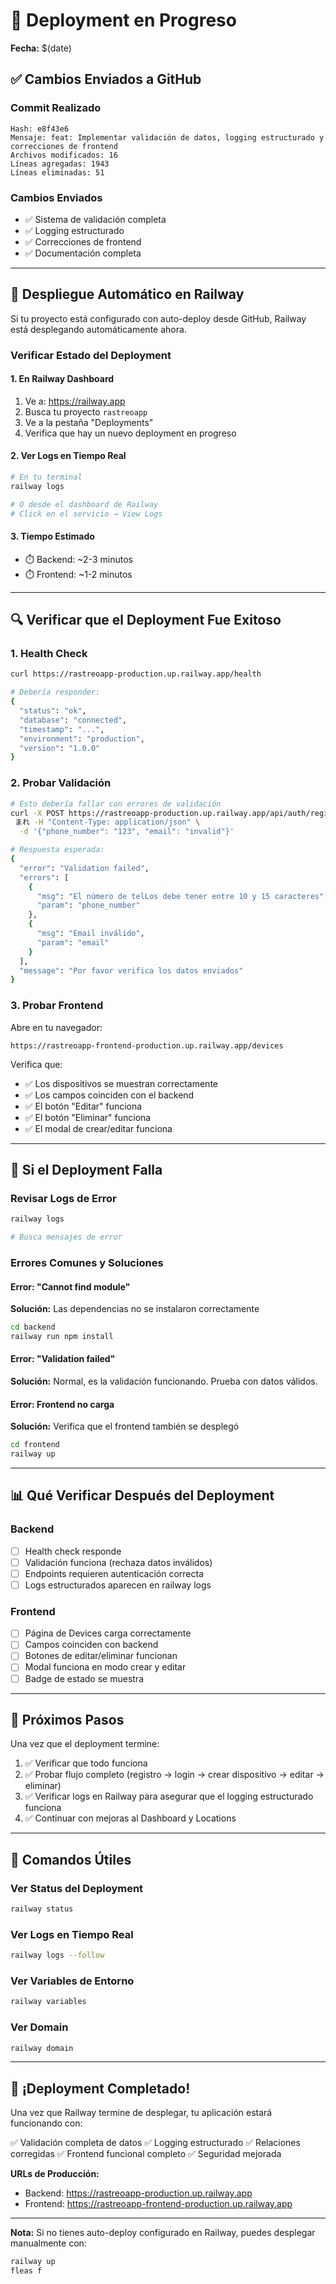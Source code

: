 # 🚀 Deployment en Progreso

**Fecha:** $(date)

## ✅ Cambios Enviados a GitHub

### Commit Realizado
```
Hash: e8f43e6
Mensaje: feat: Implementar validación de datos, logging estructurado y correcciones de frontend
Archivos modificados: 16
Líneas agregadas: 1943
Líneas eliminadas: 51
```

### Cambios Enviados
- ✅ Sistema de validación completa
- ✅ Logging estructurado
- ✅ Correcciones de frontend
- ✅ Documentación completa

---

## 🔄 Despliegue Automático en Railway

Si tu proyecto está configurado con auto-deploy desde GitHub, Railway está desplegando automáticamente ahora.

### Verificar Estado del Deployment

#### 1. En Railway Dashboard
1. Ve a: https://railway.app
2. Busca tu proyecto `rastreoapp`
3. Ve a la pestaña "Deployments"
4. Verifica que hay un nuevo deployment en progreso

#### 2. Ver Logs en Tiempo Real
```bash
# En tu terminal
railway logs

# O desde el dashboard de Railway
# Click en el servicio → View Logs
```

#### 3. Tiempo Estimado
- ⏱️ Backend: ~2-3 minutos
- ⏱️ Frontend: ~1-2 minutos

---

## 🔍 Verificar que el Deployment Fue Exitoso

### 1. Health Check
```bash
curl https://rastreoapp-production.up.railway.app/health

# Debería responder:
{
  "status": "ok",
  "database": "connected",
  "timestamp": "...",
  "environment": "production",
  "version": "1.0.0"
}
```

### 2. Probar Validación
```bash
# Esto debería fallar con errores de validación
curl -X POST https://rastreoapp-production.up.railway.app/api/auth/register \
 まれ -H "Content-Type: application/json" \
  -d '{"phone_number": "123", "email": "invalid"}'

# Respuesta esperada:
{
  "error": "Validation failed",
  "errors": [
    {
      "msg": "El número de telLos debe tener entre 10 y 15 caracteres",
      "param": "phone_number"
    },
    {
      "msg": "Email inválido",
      "param": "email"
    }
  ],
  "message": "Por favor verifica los datos enviados"
}
```

### 3. Probar Frontend
Abre en tu navegador:
```
https://rastreoapp-frontend-production.up.railway.app/devices
```

Verifica que:
- ✅ Los dispositivos se muestran correctamente
- ✅ Los campos coinciden con el backend
- ✅ El botón "Editar" funciona
- ✅ El botón "Eliminar" funciona
- ✅ El modal de crear/editar funciona

---

## 🐛 Si el Deployment Falla

### Revisar Logs de Error
```bash
railway logs

# Busca mensajes de error
```

### Errores Comunes y Soluciones

#### Error: "Cannot find module"
**Solución:** Las dependencias no se instalaron correctamente
```bash
cd backend
railway run npm install
```

#### Error: "Validation failed"
**Solución:** Normal, es la validación funcionando. Prueba con datos válidos.

#### Error: Frontend no carga
**Solución:** Verifica que el frontend también se desplegó
```bash
cd frontend
railway up
```

---

## 📊 Qué Verificar Después del Deployment

### Backend
- [ ] Health check responde
- [ ] Validación funciona (rechaza datos inválidos)
- [ ] Endpoints requieren autenticación correcta
- [ ] Logs estructurados aparecen en railway logs

### Frontend
- [ ] Página de Devices carga correctamente
- [ ] Campos coinciden con backend
- [ ] Botones de editar/eliminar funcionan
- [ ] Modal funciona en modo crear y editar
- [ ] Badge de estado se muestra

---

## 🎯 Próximos Pasos

Una vez que el deployment termine:

1. ✅ Verificar que todo funciona
2. ✅ Probar flujo completo (registro → login → crear dispositivo → editar → eliminar)
3. ✅ Verificar logs en Railway para asegurar que el logging estructurado funciona
4. ✅ Continuar con mejoras al Dashboard y Locations

---

## 📝 Comandos Útiles

### Ver Status del Deployment
```bash
railway status
```

### Ver Logs en Tiempo Real
```bash
railway logs --follow
```

### Ver Variables de Entorno
```bash
railway variables
```

### Ver Domain
```bash
railway domain
```

---

## 🎉 ¡Deployment Completado!

Una vez que Railway termine de desplegar, tu aplicación estará funcionando con:

✅ Validación completa de datos
✅ Logging estructurado
✅ Relaciones corregidas
✅ Frontend funcional completo
✅ Seguridad mejorada

**URLs de Producción:**
- Backend: https://rastreoapp-production.up.railway.app
- Frontend: https://rastreoapp-frontend-production.up.railway.app

---

**Nota:** Si no tienes auto-deploy configurado en Railway, puedes desplegar manualmente con:
```bash
railway up
fleas f
```

